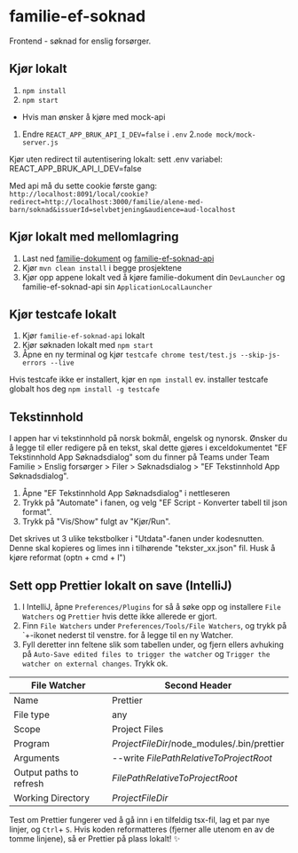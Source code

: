 # familie-ef-soknad

Frontend - søknad for enslig forsørger.

## Kjør lokalt

1. `npm install`
2. `npm start`

* Hvis man ønsker å kjøre med mock-api
1. Endre `REACT_APP_BRUK_API_I_DEV=false` i `.env`
2.`node mock/mock-server.js` 

Kjør uten redirect til autentisering lokalt: 
sett .env variabel: 
REACT_APP_BRUK_API_I_DEV=false

Med api må du sette cookie første gang:
`http://localhost:8091/local/cookie?redirect=http://localhost:3000/familie/alene-med-barn/soknad&issuerId=selvbetjening&audience=aud-localhost`
## Kjør lokalt med mellomlagring
1. Last ned [familie-dokument](https://github.com/navikt/familie-dokument) og [familie-ef-soknad-api](https://github.com/navikt/familie-ef-soknad-api)
2. Kjør `mvn clean install` i begge prosjektene
2. Kjør opp appene lokalt ved å kjøre familie-dokument din `DevLauncher` og familie-ef-soknad-api sin `ApplicationLocalLauncher` 

## Kjør testcafe lokalt
1. Kjør `familie-ef-soknad-api` lokalt
2. Kjør søknaden lokalt med `npm start`
3. Åpne en ny terminal og kjør `testcafe chrome test/test.js --skip-js-errors --live`

Hvis testcafe ikke er installert, kjør en `npm install` ev. installer testcafe globalt hos deg `npm install -g testcafe`

## Tekstinnhold
I appen har vi tekstinnhold på norsk bokmål, engelsk og nynorsk. 
Ønsker du å legge til eller redigere på en tekst, skal dette gjøres i exceldokumentet "EF Tekstinnhold App Søknadsdialog" som du finner på Teams under Team Familie > Enslig forsørger > Filer > Søknadsdialog > "EF Tekstinnhold App Søknadsdialog". 
1. Åpne "EF Tekstinnhold App Søknadsdialog" i nettleseren
2. Trykk på "Automate" i fanen, og velg "EF Script - Konverter tabell til json format".
3. Trykk på "Vis/Show" fulgt av "Kjør/Run".

Det skrives ut 3 ulike tekstbolker i "Utdata"-fanen under kodesnutten. Denne skal kopieres og limes inn i tilhørende "tekster_xx.json" fil. Husk å kjøre reformat (optn + cmd + l")



## Sett opp Prettier lokalt on save (IntelliJ)

1. I IntelliJ, åpne `Preferences/Plugins` for så å søke opp og installere `File Watchers` og `Prettier` hvis dette ikke allerede er gjort.  
2. Finn `File Watchers` under `Preferences/Tools/File Watchers`, og trykk på `+-ikonet nederst til venstre. for å legge til en ny Watcher.
3. Fyll deretter inn feltene slik som tabellen under, og fjern ellers avhuking på `Auto-Save edited files to trigger the watcher` og `Trigger the watcher on external changes`. Trykk ok. 
 

| File Watcher  | Second Header |
| -------- | ------------ |
| Name  | Prettier |
| File type | any |
|  Scope | Project Files |
| Program | $ProjectFileDir$/node_modules/.bin/prettier |
| Arguments | --write $FilePathRelativeToProjectRoot$ |
| Output paths to refresh | $FilePathRelativeToProjectRoot$ |
| Working Directory | $ProjectFileDir$ |


Test om Prettier fungerer ved å gå inn i en tilfeldig tsx-fil, lag et par nye linjer, og `Ctrl`+ `S`. Hvis koden reformatteres (fjerner alle utenom en av de tomme linjene), så er Prettier på plass lokalt! :sparkles:
